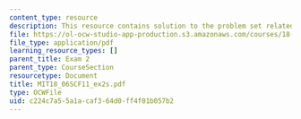 ```yaml
---
content_type: resource
description: This resource contains solution to the problem set related to exam 2.
file: https://ol-ocw-studio-app-production.s3.amazonaws.com/courses/18-06sc-linear-algebra-fall-2011/c224c7a55a1acaf364d0ff4f01b057b2_MIT18_06SCF11_ex2s.pdf
file_type: application/pdf
learning_resource_types: []
parent_title: Exam 2
parent_type: CourseSection
resourcetype: Document
title: MIT18_06SCF11_ex2s.pdf
type: OCWFile
uid: c224c7a5-5a1a-caf3-64d0-ff4f01b057b2
---
```

